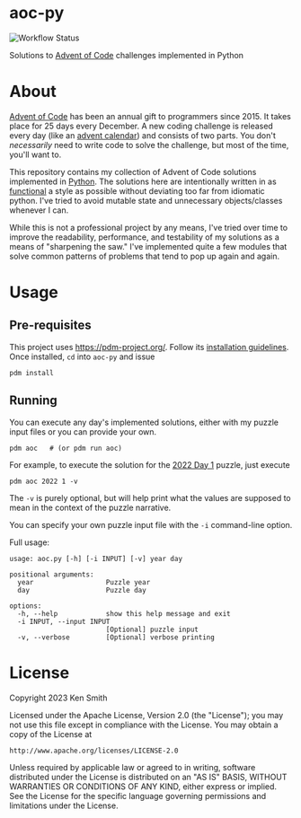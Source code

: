 # aoc-py
![Workflow Status](https://github.com/klsmithphd/aoc-py/actions/workflows/python-pdm.yml/badge.svg)

Solutions to [Advent of Code](https://adventofcode.com) challenges implemented 
in Python

# About

[Advent of Code](https://adventofcode.com) has been an annual gift to programmers
since 2015. It takes place for 25 days every December. A new coding challenge
is released every day (like an 
[advent calendar](https://en.wikipedia.org/wiki/Advent_calendar)) and consists
of two parts. You don't *necessarily* need to write code to solve the challenge,
but most of the time, you'll want to.

This repository contains my collection of Advent of Code solutions
implemented in [Python](https://python.org/). The solutions here are
intentionally written in as 
[functional](https://en.wikipedia.org/wiki/Functional_programming) a 
style as possible without deviating too far from idiomatic python.
I've tried to avoid mutable state and unnecessary objects/classes
whenever I can.

While this is not a professional project by any means, I've tried over time
to improve the readability, performance, and testability of my solutions
as a means of "sharpening the saw." I've implemented quite a few modules 
that solve common patterns of problems that tend to pop up again and again.

# Usage

## Pre-requisites
This project uses https://pdm-project.org/. Follow its 
[installation guidelines](https://pdm-project.org/latest/#installation).
Once installed, `cd` into `aoc-py` and issue
```
pdm install
```

## Running
You can execute any day's implemented solutions, either with my puzzle input 
files or you can provide your own.
```
pdm aoc   # (or pdm run aoc)
```

For example, to execute the solution for the
[2022 Day 1](https://adventofcode.com/2022/day/1) puzzle, just execute
```
pdm aoc 2022 1 -v
```
The `-v` is purely optional, but will help print what the values are supposed
to mean in the context of the puzzle narrative.

You can specify your own puzzle input file with the `-i` command-line option.


Full usage:
```
usage: aoc.py [-h] [-i INPUT] [-v] year day

positional arguments:
  year                  Puzzle year
  day                   Puzzle day

options:
  -h, --help            show this help message and exit
  -i INPUT, --input INPUT
                        [Optional] puzzle input
  -v, --verbose         [Optional] verbose printing
```

# License
Copyright 2023 Ken Smith

Licensed under the Apache License, Version 2.0 (the "License");
you may not use this file except in compliance with the License.
You may obtain a copy of the License at

    http://www.apache.org/licenses/LICENSE-2.0

Unless required by applicable law or agreed to in writing, software
distributed under the License is distributed on an "AS IS" BASIS,
WITHOUT WARRANTIES OR CONDITIONS OF ANY KIND, either express or implied.
See the License for the specific language governing permissions and
limitations under the License.
